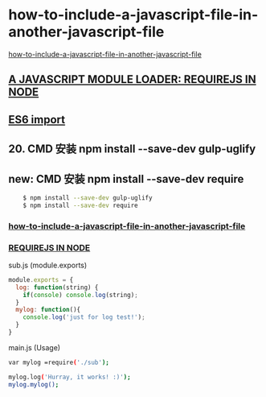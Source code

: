 # how-to-include-a-javascript-file-in-another-javascript-file
[how-to-include-a-javascript-file-in-another-javascript-file](http://stackoverflow.com/questions/950087/how-to-include-a-javascript-file-in-another-javascript-file?page=2&tab=oldest#tab-top)

## [A JAVASCRIPT MODULE LOADER: REQUIREJS IN NODE](http://requirejs.org/docs/node.html#3)  

## [ES6 import](https://developer.mozilla.org/en-US/docs/Web/JavaScript/Reference/Statements/import)

## 20. CMD 安装 npm install --save-dev gulp-uglify 
## new: CMD 安装 npm install --save-dev require 
```sh
	$ npm install --save-dev gulp-uglify
	$ npm install --save-dev require 
``` 
### [how-to-include-a-javascript-file-in-another-javascript-file](http://stackoverflow.com/questions/950087/how-to-include-a-javascript-file-in-another-javascript-file/39854041#39854041)

### [REQUIREJS IN NODE](http://requirejs.org/docs/node.html#3)  
sub.js (module.exports)
```js
module.exports = {
  log: function(string) {
    if(console) console.log(string);
  }
  mylog: function(){
    console.log('just for log test!');
  }
}
``` 
main.js (Usage)
```sh
var mylog =require('./sub');

mylog.log('Hurray, it works! :)');
mylog.mylog();
``` 
